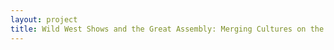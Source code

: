 ```yaml
--- 
layout: project 
title: Wild West Shows and the Great Assembly: Merging Cultures on the Ranch and Beyond.
---
```



